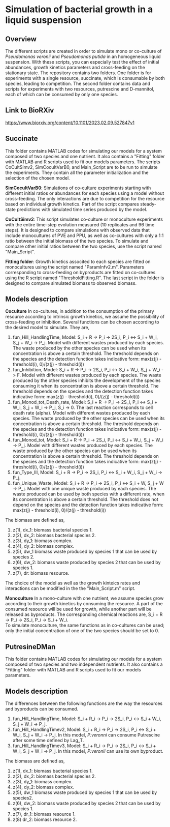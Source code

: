 # Simulation of bacterial growth in a liquid suspension

## Overview

The different scripts are created in order to simulate mono or co-culture of *Pseudomonas veronii* and *Pseudomonas putida* in an homogeneous liquid suspension. With these scripts, you can especially test the effect of initial abundances, growth kinetics parameters and cross-feeding on the stationary state. 
The repository contains two folders. One folder is for experiments with a single resource, succinate, which is consumable by both species, leading to competition. The second folder contains data and scripts for experiments with two resources, putrescine and D-mannitol, each of which can be consumed by only one species.

## Link to BioRXiv

https://www.biorxiv.org/content/10.1101/2023.02.09.527847v1


## Succinate

This folder contains MATLAB codes for simulating our models for a system composed of two species and one nutrient. It also contains a "Fitting" folder with MATLAB and R scripts used to fit our models parameters. The scripts CoCultSimv2, SimCocultVarB0, and Main_Script are to be run to simulate the experiments. They contain all the parameter initialization and the selection of the chosen model.

**SimCocultVarB0**: Simulations of co-culture experiments starting with different initial ratios or abundances for each species using a model without cross-feeding. The only interactions are due to competition for the resource based on individual growth kinetics. Part of the script compares steady-state predictions with simulated time series produced by the model.

**CoCultSimv2**: This script simulates co-culture or monoculture experiments with the entire time-step evolution measured (10 replicates and 96 time steps). It is designed to compare simulations with observed data that include monocultures of PVE and PPU, as well as co-cultures with only a 1:1 ratio between the initial biomass of the two species. To simulate and compare other initial ratios between the two species, use the script named "Main_Script".

**Fitting folder**: Growth kinetics associted to each species are fitted on monocultures using the script named "ParamInfv2.m". Parameters corresponding to cross-feeding on byproducts are fitted on co-cultures using the R script named "ThresholdFitting.R". The last script in the folder is designed to compare simulated biomass to observed biomass.

## Models description

**Coculture** In co-cultures, in addition to the consumption of the primary resource according to intrinsic growth kinetics, we assume the possibility of cross-feeding or inhibition. Several functions can be chosen according to the desired model to simulate. They are,
1) fun_Hill_HandlingTime, Model: S_i + R -> P_i -> 2S_i, P_i <-> S_i + W_i, S_j + W_i -> P_j. Model with different wastes produced by each species. The waste produced by the other species can be used when its concentration is above a certain threshold. The threshold depends on the species and the detection function takes indicative form: max(z(j) - threshold(i), 0)/(z(j) - threshold(i))
2) fun_Inhibition, Model: S_i + R -> P_i -> 2S_i, P_i <-> S_i + W_i, S_j + W_i -> F. Model with different wastes produced by each species. The waste produced by the other species inhibits the development of the species consuming it when its concentration is above a certain threshold. The threshold depends on the species and the detection function takes indicative form: max(z(j) - threshold(i), 0)/(z(j) - threshold(i))
3) fun_Monod_tot_Death_rate, Model: S_i + R -> P_i -> 2S_i, P_i <-> S_i + W_i, S_j + W_i -> P_j, S_i -> 0. The last reaction corresponds to cell death rate (alpha). Model with different wastes produced by each species. The waste produced by the other species can be used when its concentration is above a certain threshold. The threshold depends on the species and the detection function takes indicative form: max(z(j) - threshold(i), 0)/(z(j) - threshold(i))
4) fun_Monod_tot, Model: S_i + R -> P_i -> 2S_i, P_i <-> S_i + W_i, S_j + W_i -> P_j. Model with different wastes produced by each species. The waste produced by the other species can be used when its concentration is above a certain threshold. The threshold depends on the species and the detection function takes indicative form: max(z(j) - threshold(i), 0)/(z(j) - threshold(i))
5) fun_Type_III, Model: S_i + R -> P_i -> 2S_i, P_i <-> S_i + W_i, S_j + W_i -> P_j.
6) fun_Unique_Waste, Model: S_i + R -> P_i -> 2S_i, P_i <-> S_i + W, S_j + W -> P_j. Model with one unique waste produced by each species. The waste produced can be used by both species with a different rate, when its concentration is above a certain threshold. The threshold does not depend on the species and the detection function takes indicative form: max(z(j) - threshold(i), 0)/(z(j) - threshold(i))

The biomass are defined as,
1) z(1), dx_1: biomass bacterial species 1.
2) z(2), dx_2: biomass bacterial species 2.
3) z(3), dy_1: biomass complex.
4) z(4), dy_2: biomass complex.
5) z(5), dw_1 biomass waste produced by species 1 that can be used by species 2.
6) z(6), dw_2: biomass waste produced by species 2 that can be used by species 1.
7) z(7), dr: biomass resource.

The choice of the model as well as the growth kinteics rates and interactions can be modified in the the "Main_Script.m" script.

**Monoculture** In a mono-culture with one nutrient, we assume species grow according to their growth kinetics by consuming the resource. A part of the consumed resource will be used for growth, while another part will be released as byproducts. The corresponding chemical reactions are,
S_i + R -> P_i -> 2S_i, P_i -> S_i + W_i.  
To simulate monoculture, the same functions as in co-cultures can be used; only the initial concentration of one of the two species should be set to 0.

## PutresineDMan

This folder contains MATLAB codes for simulating our models for a system composed of two species and two independent nutrients. It also contains a "Fitting" folder with MATLAB and R scripts used to fit our models parameters.

## Models description

The differences between the following functions are the way the resources and byproducts can be consumed.
1) fun_Hill_HandlingTime, Model: S_i + R_i -> P_i -> 2S_i, P_i <-> S_i + W_i, S_j + W_i -> P_j.
2) fun_Hill_HandlingTimev2, Model: S_i + R_i -> P_i -> 2S_i, P_i <-> S_i + W_i, S_j + W_i -> P_j. In this model, *P.veronni* can consume Putrescine after some time defined by Lag_T.
3) fun_Hill_HandlingTimev3, Model: S_i + R_i -> P_i -> 2S_i, P_i <-> S_i + W_i, S_j + W_i -> P_j. In this model, *P.veronii* can use its own byproduct.

The biomass are defined as,
1) z(1), dx_1: biomass bacterial species 1.
2) z(2), dx_2: biomass bacterial species 2.
3) z(3), dy_1: biomass complex.
4) z(4), dy_2: biomass complex.
5) z(5), dw_1 biomass waste produced by species 1 that can be used by species2.
6) z(6), dw_2: biomass waste produced by species 2 that can be used by species 1.
7) z(7), dr_1: biomass resource 1.
8) z(8) dr_2: biomass resource 2.

